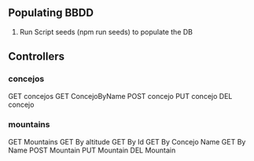## Populating BBDD

1. Run Script seeds (npm run seeds) to populate the DB

## Controllers

### concejos

GET concejos
GET ConcejoByName
POST concejo
PUT concejo
DEL concejo

### mountains

GET Mountains
GET By altitude
GET By Id
GET By Concejo Name
GET By Name
POST Mountain
PUT Mountain
DEL Mountain
